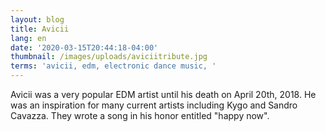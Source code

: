 ```yaml
---
layout: blog
title: Avicii
lang: en
date: '2020-03-15T20:44:18-04:00'
thumbnail: /images/uploads/aviciitribute.jpg
terms: 'avicii, edm, electronic dance music, '
---
```

Avicii was a very popular EDM artist until his death on April 20th, 2018. He was an inspiration for many current artists including Kygo and Sandro Cavazza. They wrote a song in his honor entitled "happy now".
